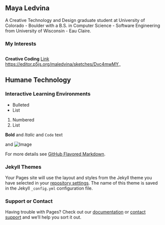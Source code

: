 ## Maya Ledvina

A Creative Technology and Design graduate student at University of Colorado - Boulder with a B.S. in Computer Science - Software Engineering from University of Wisconsin - Eau Claire.

### My Interests

```markdown
```

**Creative Coding**
[Link](https://editor.p5js.org/maledvina/full/esRf0dWqg) 
https://editor.p5js.org/maledvina/sketches/Dvc4mwMY_
## Humane Technology
### Interactive Learning Environments

- Bulleted
- List

1. Numbered
2. List

**Bold** and _Italic_ and `Code` text

and ![Image](src)


For more details see [GitHub Flavored Markdown](https://guides.github.com/features/mastering-markdown/).

### Jekyll Themes

Your Pages site will use the layout and styles from the Jekyll theme you have selected in your [repository settings](https://github.com/maledvina/maledvina.github.io/settings/pages). The name of this theme is saved in the Jekyll `_config.yml` configuration file.

### Support or Contact

Having trouble with Pages? Check out our [documentation](https://docs.github.com/categories/github-pages-basics/) or [contact support](https://support.github.com/contact) and we’ll help you sort it out.
